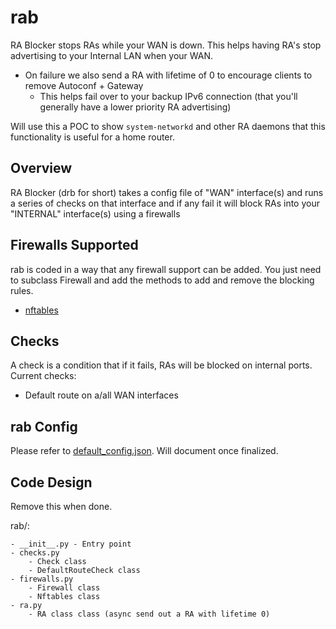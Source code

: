 # rab

RA Blocker stops RAs while your WAN is down. This helps having RA's stop
advertising to your Internal LAN when your WAN.

- On failure we also send a RA with lifetime of 0 to encourage clients to remove Autoconf + Gateway
  - This helps fail over to your backup IPv6 connection (that you'll generally have a lower priority RA advertising)

Will use this a POC to show `system-networkd` and other RA daemons that this functionality is useful for a home router.

## Overview

RA Blocker (drb for short) takes a config file of "WAN" interface(s) and runs a series of checks
on that interface and if any fail it will block RAs into your "INTERNAL" interface(s) using a firewalls

## Firewalls Supported

rab is coded in a way that any firewall support can be added. You just need to subclass Firewall and add
the methods to add and remove the blocking rules.

- [nftables](https://nftables.org/)

## Checks

A check is a condition that if it fails, RAs will be blocked on internal ports. Current checks:

- Default route on a/all WAN interfaces

## rab Config

Please refer to [default_config.json](default_config.json). Will document once finalized.

## Code Design

Remove this when done.

rab/:

```
- __init__.py - Entry point
- checks.py
    - Check class
    - DefaultRouteCheck class
- firewalls.py
    - Firewall class
    - Nftables class
- ra.py
    - RA class class (async send out a RA with lifetime 0)
```
